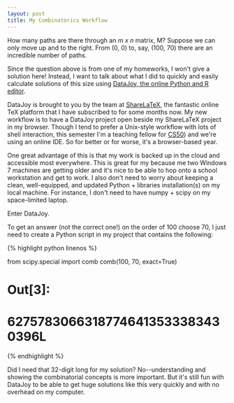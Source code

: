 ```yaml
---
layout: post
title: My Combinatorics Workflow
---
```

How many paths are there through an *m x n* matrix, M? Suppose we can only move up and to the right. From (0, 0) to, say, (100, 70) there are an incredible number of paths.

Since the question above is from one of my homeworks, I won't give a solution here! Instead, I want to talk about what I did to quickly and easily calculate solutions of this size using [DataJoy, the online Python and R editor](https://www.getdatajoy.com?r=7eed6c61&rm=d&rs=b).

DataJoy is brought to you by the team at [ShareLaTeX](https://www.sharelatex.com), the fantastic online TeX platform that I have subscribed to for some months now. My new workflow is to have a DataJoy project open beside my ShareLaTeX project in my browser. Though I tend to prefer a Unix-style workflow with lots of shell interaction, this semester I'm a teaching fellow for [CS50](https://cs50.yale.edu)) and we're using an online IDE. So for better or for worse, it's a browser-based year.

One great advantage of this is that my work is backed up in the cloud and accessible most everywhere. This is great for my because me two Windows 7 machines are getting older and it's nice to be able to hop onto a school workstation and get to work. I also don't need to worry about keeping a clean, well-equipped, and updated Python + libraries installation(s) on my local machine. For instance, I don't need to have numpy + scipy on my space-limited laptop.

Enter DataJoy.

To get an answer (not the correct one!) on the order of 100 choose 70, I just need to create a Python script in my project that contains the following:



{% highlight python linenos %}

from scipy.special import comb
comb(100, 70, exact=True)

# Out[3]:
# 62757830663187746413533383430396L

{% endhighlight %}

Did I need that 32-digit long for my solution? No--understanding and showing the combinatorial concepts is more important. But it's still fun with DataJoy to be able to get huge solutions like this very quickly and with no overhead on my computer.
